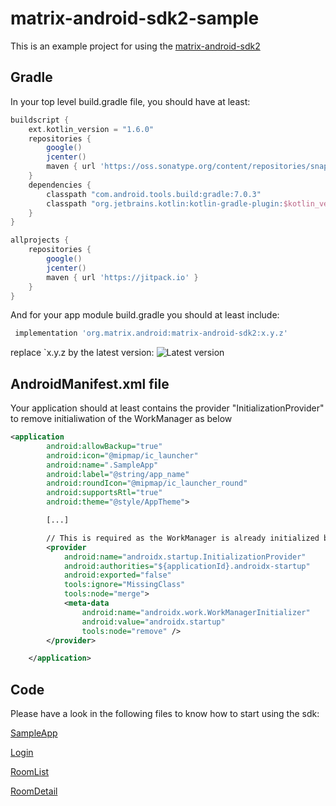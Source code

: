 # matrix-android-sdk2-sample

This is an example project for using the [matrix-android-sdk2](https://github.com/matrix-org/matrix-android-sdk2)


## Gradle

In your top level build.gradle file, you should have at least:

```gradle
buildscript {
    ext.kotlin_version = "1.6.0"
    repositories {
        google()
        jcenter()
        maven { url 'https://oss.sonatype.org/content/repositories/snapshots/' }
    }
    dependencies {
        classpath "com.android.tools.build:gradle:7.0.3"
        classpath "org.jetbrains.kotlin:kotlin-gradle-plugin:$kotlin_version"
    }
}

allprojects {
    repositories {
        google()
        jcenter()
        maven { url 'https://jitpack.io' }
    }
}
```

And for your app module build.gradle you should at least include:

```gradle
 implementation 'org.matrix.android:matrix-android-sdk2:x.y.z'
```

replace `x.y.z by the latest version: ![Latest version](https://img.shields.io/maven-central/v/org.matrix.android/matrix-android-sdk2)

## AndroidManifest.xml file

Your application should at least contains the provider "InitializationProvider" to remove initialiwation of the WorkManager as below

```xml
<application
        android:allowBackup="true"
        android:icon="@mipmap/ic_launcher"
        android:name=".SampleApp"
        android:label="@string/app_name"
        android:roundIcon="@mipmap/ic_launcher_round"
        android:supportsRtl="true"
        android:theme="@style/AppTheme">

        [...]

        // This is required as the WorkManager is already initialized by the SDK
        <provider
            android:name="androidx.startup.InitializationProvider"
            android:authorities="${applicationId}.androidx-startup"
            android:exported="false"
            tools:ignore="MissingClass"
            tools:node="merge">
            <meta-data
                android:name="androidx.work.WorkManagerInitializer"
                android:value="androidx.startup"
                tools:node="remove" />
        </provider>

    </application>

```

## Code

Please have a look in the following files to know how to start using the sdk:

[SampleApp](app/src/main/java/org/matrix/android/sdk/sample/SampleApp.kt)

[Login](/app/src/main/java/org/matrix/android/sdk/sample/ui/SimpleLoginFragment.kt)

[RoomList](/app/src/main/java/org/matrix/android/sdk/sample/ui/RoomListFragment.kt)

[RoomDetail](/app/src/main/java/org/matrix/android/sdk/sample/ui/RoomDetailFragment.kt)

